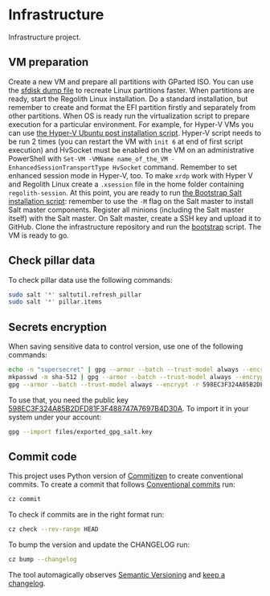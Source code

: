 # Infrastructure

Infrastructure project.

## VM preparation

Create a new VM and prepare all partitions with GParted ISO. You can use the [sfdisk dump file](files/sda.sfdisk) to recreate Linux partitions faster.
When partitions are ready, start the Regolith Linux installation. Do a standard installation, but remember to create and format the EFI partition firstly and separately from other partitions.
When OS is ready run the virtualization script to prepare execution for a particular environment. For example, for Hyper-V VMs you can use [the Hyper-V Ubuntu post installation script](script/files/hyper-v-ubuntu-post-installation.sh). Hyper-V script needs to be run 2 times (you can restart the VM with `init 6` at end of first script execution) and HvSocket must be enabled on the VM on an administrative PowerShell with `Set-VM -VMName name_of_the_VM -EnhancedSessionTransportType HvSocket` command. Remember to set enhanced session mode in Hyper-V, too.
To make `xrdp` work with Hyper V and Regolith Linux create a `.xsession` file in the home folder containing `regolith-session`.
At this point, you are ready to run [the Bootstrap Salt installation script](script/files/bootstrap-salt.sh): remember to use the `-M` flag on the Salt master to install Salt master components.
Register all minions (including the Salt master itself) with the Salt master.
On Salt master, create a SSH key and upload it to GitHub. Clone the infrastructure repository and run the [bootstrap](script/bootstrap.sh) script.
The VM is ready to go.

## Check pillar data

To check pillar data use the following commands:

```bash
sudo salt '*' saltutil.refresh_pillar
sudo salt '*' pillar.items
```

## Secrets encryption

When saving sensitive data to control version, use one of the following commands:

```bash
echo -n "supersecret" | gpg --armor --batch --trust-model always --encrypt -r 598EC3F324A85B2DFD81F3F488747A7697B4D30A
mkpasswd -m sha-512 | gpg --armor --batch --trust-model always --encrypt -r 598EC3F324A85B2DFD81F3F488747A7697B4D30A
gpg --armor --batch --trust-model always --encrypt -r 598EC3F324A85B2DFD81F3F488747A7697B4D30A < pass.txt
```

To use that, you need the public key [598EC3F324A85B2DFD81F3F488747A7697B4D30A](files/exported_gpg_salt.key). To import it in your system under your account:

```bash
gpg --import files/exported_gpg_salt.key
```

## Commit code

This project uses Python version of [Commitizen](https://github.com/commitizen-tools/commitizen) to create conventional commits.
To create a commit that follows [Conventional commits](https://www.conventionalcommits.org/) run:

```bash
cz commit
```

To check if commits are in the right format run:

```bash
cz check --rev-range HEAD
```

To bump the version and update the CHANGELOG run:

```bash
cz bump --changelog
```

The tool automagically observes [Semantic Versioning](https://semver.org) and [keep a changelog](https://keepachangelog.com/en/1.0.0/).